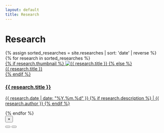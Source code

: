 ```yaml
---
layout: default
title: Research
---
```


<script src="/assets/js/research.js"></script>
<div class="research-container container">
  <h1 class="page-title">Research</h1>

  <div class="research-grid">
    {% assign sorted_researches = site.researches | sort: 'date' | reverse %}
    {% for research in sorted_researches %}
    <div class="research-item" data-category="{{ research.category }}">
      <a href="{{ research.url }}">
        <div class="item-image">
          {% if research.thumbnail %}
          <img src="{{ research.thumbnail }}" alt="{{ research.title }}">
          {% else %}
          <div class="alt-text">
            <span>{{ research.title }}</span>
          </div>
          {% endif %}
        </div>
        <div class="item-info">
          <h3>{{ research.title }}</h3>
          <p>{{ research.date | date: "%Y.%m.%d" }} 
            {% if research.description %}
            | {{ research.author }}
            {% endif %}
          </p>
          <!-- {% if research.description %}
          <p class="description">{{ research.description }}</p>
          {% endif %} -->
        </div>
      </a>
    </div>
    {% endfor %}
  </div>
</div>

<div class="research-modal">
  <button class="modal-close">×</button>
  <div class="modal-content">
    <img src="" alt="">
  </div>
  <button class="modal-prev"></button>
  <button class="modal-next"></button>
</div>
